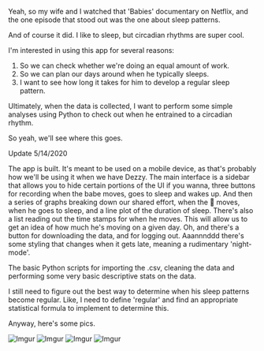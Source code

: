 Yeah, so my wife and I watched that 'Babies' documentary on Netflix, and the one episode that stood out was the one about sleep patterns.

And of course it did. I like to sleep, but circadian rhythms are super cool. 

I'm interested in using this app for several reasons:

1. So we can check whether we're doing an equal amount of work.
2. So we can plan our days around when he typically sleeps.
3. I want to see how long it takes for him to develop a regular sleep pattern.

Ultimately, when the data is collected, I want to perform some simple analyses using Python to check out when he entrained to a circadian rhythm. 

So yeah, we'll see where this goes.

Update 5/14/2020

The app is built. It's meant to be used on a mobile device, as that's probably how we'll be using it when we have Dezzy. 
The main interface is a sidebar that allows you to hide certain portions of the UI if you wanna, three buttons for recording when the babe moves, goes to sleep and wakes up. 
And then a series of graphs breaking down our shared effort, when the :baby: moves, when he goes to sleep, and a line plot of the duration of sleep. There's also a list reading out the time stamps for when he moves. This will allow us to get an idea of how much he's moving on a given day.
Oh, and there's a button for downloading the data, and for logging out.
Aaannnddd there's some styling that changes when it gets late, meaning a rudimentary 'night-mode'. 

The basic Python scripts for importing the .csv, cleaning the data and performing some very basic descriptive stats on the data. 

I still need to figure out the best way to determine when his sleep patterns become regular. Like, I need to define 'regular' and find an appropriate statistical formula to implement to determine this.

Anyway, here's some pics.

![Imgur](https://i.imgur.com/ciHPbgY.png?1)  ![Imgur](https://i.imgur.com/1n0iCSw.png?1) ![Imgur](https://i.imgur.com/NIOMOfD.png?1) ![Imgur](https://i.imgur.com/Z39gRhF.png)

